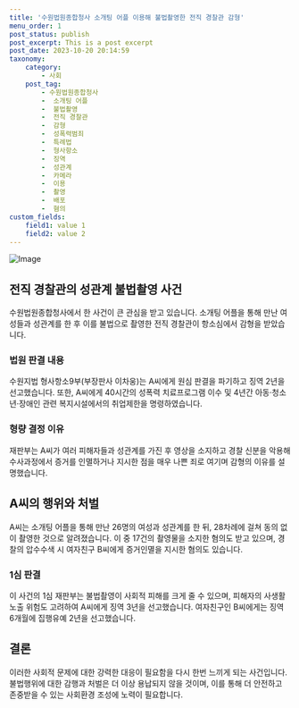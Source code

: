 ```yaml
---
title: '수원법원종합청사 소개팅 어플 이용해 불법촬영한 전직 경찰관 감형'
menu_order: 1
post_status: publish
post_excerpt: This is a post excerpt
post_date: 2023-10-20 20:14:59
taxonomy:
    category:
        - 사회
    post_tag:
        - 수원법원종합청사
        -  소개팅 어플
        -  불법촬영
        -  전직 경찰관
        -  감형
        -  성폭력범죄
        -  특례법
        -  형사항소
        -  징역
        -  성관계
        -  카메라
        -  이용
        -  촬영
        -  배포
        -  혐의
custom_fields:
    field1: value 1
    field2: value 2
---
```


![Image](https://imgnews.pstatic.net/image/666/2024/02/07/0000033119_001_20240207153502286.jpg?type=w647)


## 전직 경찰관의 성관계 불법촬영 사건
수원법원종합청사에서 한 사건이 큰 관심을 받고 있습니다. 소개팅 어플을 통해 만난 여성들과 성관계를 한 후 이를 불법으로 촬영한 전직 경찰관이 항소심에서 감형을 받았습니다.

### 법원 판결 내용
수원지법 형사항소9부(부장판사 이차웅)는 A씨에게 원심 판결을 파기하고 징역 2년을 선고했습니다. 또한, A씨에게 40시간의 성폭력 치료프로그램 이수 및 4년간 아동·청소년·장애인 관련 복지시설에서의 취업제한을 명령하였습니다.

### 형량 결정 이유
재판부는 A씨가 여러 피해자들과 성관계를 가진 후 영상을 소지하고 경찰 신분을 악용해 수사과정에서 증거를 인멸하거나 지시한 점을 매우 나쁜 죄로 여기며 감형의 이유를 설명했습니다.

## A씨의 행위와 처벌
A씨는 소개팅 어플을 통해 만난 26명의 여성과 성관계를 한 뒤, 28차례에 걸쳐 동의 없이 촬영한 것으로 알려졌습니다. 이 중 17건의 촬영물을 소지한 혐의도 받고 있으며, 경찰의 압수수색 시 여자친구 B씨에게 증거인멸을 지시한 혐의도 있습니다.

### 1심 판결
이 사건의 1심 재판부는 불법촬영이 사회적 피해를 크게 줄 수 있으며, 피해자의 사생활 노출 위험도 고려하여 A씨에게 징역 3년을 선고했습니다. 여자친구인 B씨에게는 징역 6개월에 집행유예 2년을 선고했습니다.

## 결론
이러한 사회적 문제에 대한 강력한 대응이 필요함을 다시 한번 느끼게 되는 사건입니다. 불법행위에 대한 감행과 처벌은 더 이상 용납되지 않을 것이며, 이를 통해 더 안전하고 존중받을 수 있는 사회환경 조성에 노력이 필요합니다.
